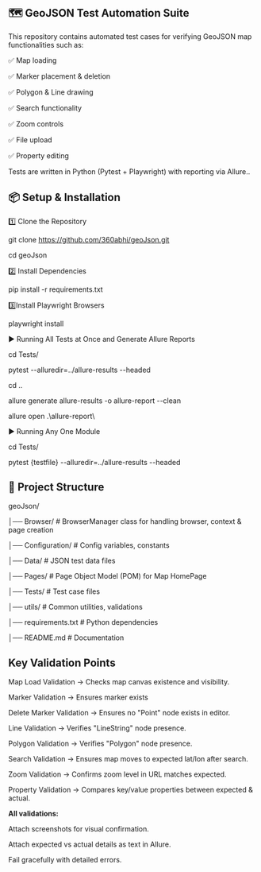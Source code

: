 ## 🗺️ GeoJSON Test Automation Suite

This repository contains automated test cases for verifying GeoJSON map functionalities such as:

✅ Map loading

✅ Marker placement & deletion

✅ Polygon & Line drawing

✅ Search functionality

✅ Zoom controls

✅ File upload

✅ Property editing

Tests are written in Python (Pytest + Playwright) with reporting via Allure..


## 📦 Setup & Installation

1️⃣ Clone the Repository

git clone https://github.com/360abhi/geoJson.git

cd geoJson

2️⃣ Install Dependencies

pip install -r requirements.txt

3️⃣Install Playwright Browsers

️playwright install

▶️ Running All Tests at Once and Generate Allure Reports

cd Tests/

pytest --alluredir=../allure-results --headed

cd ..

allure generate allure-results -o allure-report --clean

allure open .\allure-report\

▶️ Running Any One Module

cd Tests/

pytest {testfile} --alluredir=../allure-results --headed

## 📂 Project Structure  

geoJson/

│── Browser/             # BrowserManager class for handling browser, context & page creation

│── Configuration/       # Config variables, constants

│── Data/                # JSON test data files

│── Pages/               # Page Object Model (POM) for Map HomePage

│── Tests/               # Test case files

│── utils/               # Common utilities, validations

│── requirements.txt     # Python dependencies

│── README.md            # Documentation


## Key Validation Points


Map Load Validation → Checks map canvas existence and visibility.

Marker Validation → Ensures marker exists

Delete Marker Validation → Ensures no "Point" node exists in editor.

Line Validation → Verifies "LineString" node presence.

Polygon Validation → Verifies "Polygon" node presence.

Search Validation → Ensures map moves to expected lat/lon after search.

Zoom Validation → Confirms zoom level in URL matches expected.

Property Validation → Compares key/value properties between expected & actual.

**All validations:**

Attach screenshots for visual confirmation.

Attach expected vs actual details as text in Allure.

Fail gracefully with detailed errors.





